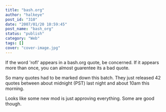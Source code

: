 ```yaml
---
title: "bash.org"
author: "halkeye"
post_id: "310"
date: "2007/01/20 10:59:45"
post_name: "bash_org"
status: "publish"
category: "Web"
tags: []
cover: "cover-image.jpg"
---
```


If the word 'rofl' appears in a bash.org quote, be concerned.
If it appears more than once, you can almost guarentee its a bad quote.


So many quotes had to be marked down this batch. They just released 42 quotes between about midnight (PST) last night and about 10am this morning.

Looks like some new mod is just approving everything. Some are good though.